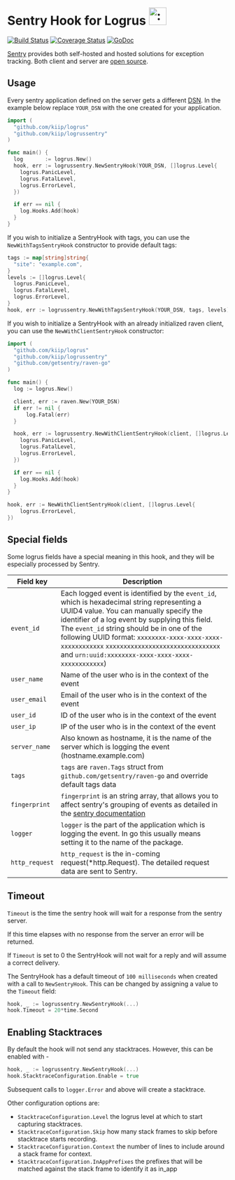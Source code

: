# Sentry Hook for Logrus <img src="http://i.imgur.com/hTeVwmJ.png" width="40" height="40" alt=":walrus:" class="emoji" title=":walrus:" />


[![Build Status](https://travis-ci.org/kiip/logrussentry.svg?branch=master)](https://travis-ci.org/kiip/logrussentry)  [![Coverage Status](https://coveralls.io/repos/github/kiip/logrussentry/badge.svg?branch=master)](https://coveralls.io/github/kiip/logrussentry?branch=master) [![GoDoc](https://godoc.org/github.com/kiip/logrussentry?status.svg)](https://godoc.org/github.com/kiip/logrussentry)

[Sentry](https://getsentry.com) provides both self-hosted and hosted
solutions for exception tracking.
Both client and server are
[open source](https://github.com/getsentry/sentry).

## Usage

Every sentry application defined on the server gets a different
[DSN](https://www.getsentry.com/docs/). In the example below replace
`YOUR_DSN` with the one created for your application.

```go
import (
  "github.com/kiip/logrus"
  "github.com/kiip/logrussentry"
)

func main() {
  log       := logrus.New()
  hook, err := logrussentry.NewSentryHook(YOUR_DSN, []logrus.Level{
    logrus.PanicLevel,
    logrus.FatalLevel,
    logrus.ErrorLevel,
  })

  if err == nil {
    log.Hooks.Add(hook)
  }
}
```

If you wish to initialize a SentryHook with tags, you can use the `NewWithTagsSentryHook` constructor to provide default tags:

```go
tags := map[string]string{
  "site": "example.com",
}
levels := []logrus.Level{
  logrus.PanicLevel,
  logrus.FatalLevel,
  logrus.ErrorLevel,
}
hook, err := logrussentry.NewWithTagsSentryHook(YOUR_DSN, tags, levels)

```

If you wish to initialize a SentryHook with an already initialized raven client, you can use
the `NewWithClientSentryHook` constructor:

```go
import (
  "github.com/kiip/logrus"
  "github.com/kiip/logrussentry"
  "github.com/getsentry/raven-go"
)

func main() {
  log := logrus.New()

  client, err := raven.New(YOUR_DSN)
  if err != nil {
      log.Fatal(err)
  }

  hook, err := logrussentry.NewWithClientSentryHook(client, []logrus.Level{
    logrus.PanicLevel,
    logrus.FatalLevel,
    logrus.ErrorLevel,
  })

  if err == nil {
    log.Hooks.Add(hook)
  }
}

hook, err := NewWithClientSentryHook(client, []logrus.Level{
	logrus.ErrorLevel,
})
```

## Special fields

Some logrus fields have a special meaning in this hook, and they will be especially processed by Sentry.


| Field key  | Description |
| ------------- | ------------- |
| `event_id`  | Each logged event is identified by the `event_id`, which is hexadecimal string representing a UUID4 value. You can manually specify the identifier of a log event by supplying this field.  The `event_id` string should be in one of the following UUID format: `xxxxxxxx-xxxx-xxxx-xxxx-xxxxxxxxxxxx` `xxxxxxxxxxxxxxxxxxxxxxxxxxxxxxxx` and `urn:uuid:xxxxxxxx-xxxx-xxxx-xxxx-xxxxxxxxxxxx`)|
| `user_name`  | Name of the user who is in the context of the event  |
| `user_email`  | Email of the user who is in the context of the event |
| `user_id`  | ID of the user who is in the context of the event |
| `user_ip`  | IP of the user who is in the context of the event |
| `server_name`  | Also known as hostname, it is the name of the server which is logging the event (hostname.example.com)  |
| `tags`  | `tags` are `raven.Tags` struct from `github.com/getsentry/raven-go` and override default tags data |
| `fingerprint`  | `fingerprint` is an string array, that allows you to affect sentry's grouping of events as detailed in the [sentry documentation](https://docs.sentry.io/learn/rollups/#customize-grouping-with-fingerprints) |
| `logger`  | `logger` is the part of the application which is logging the event. In go this usually means setting it to the name of the package. |
| `http_request`  | `http_request` is the in-coming request(*http.Request). The detailed request data are sent to Sentry. |

## Timeout

`Timeout` is the time the sentry hook will wait for a response
from the sentry server.

If this time elapses with no response from
the server an error will be returned.

If `Timeout` is set to 0 the SentryHook will not wait for a reply
and will assume a correct delivery.

The SentryHook has a default timeout of `100 milliseconds` when created
with a call to `NewSentryHook`. This can be changed by assigning a value to the `Timeout` field:

```go
hook, _ := logrussentry.NewSentryHook(...)
hook.Timeout = 20*time.Second
```

## Enabling Stacktraces

By default the hook will not send any stacktraces. However, this can be enabled
with -

```go
hook, _ := logrussentry.NewSentryHook(...)
hook.StacktraceConfiguration.Enable = true
```

Subsequent calls to `logger.Error` and above will create a stacktrace.

Other configuration options are:
- `StacktraceConfiguration.Level` the logrus level at which to start capturing stacktraces.
- `StacktraceConfiguration.Skip` how many stack frames to skip before stacktrace starts recording.
- `StacktraceConfiguration.Context` the number of lines to include around a stack frame for context.
- `StacktraceConfiguration.InAppPrefixes` the prefixes that will be matched against the stack frame to identify it as in_app
